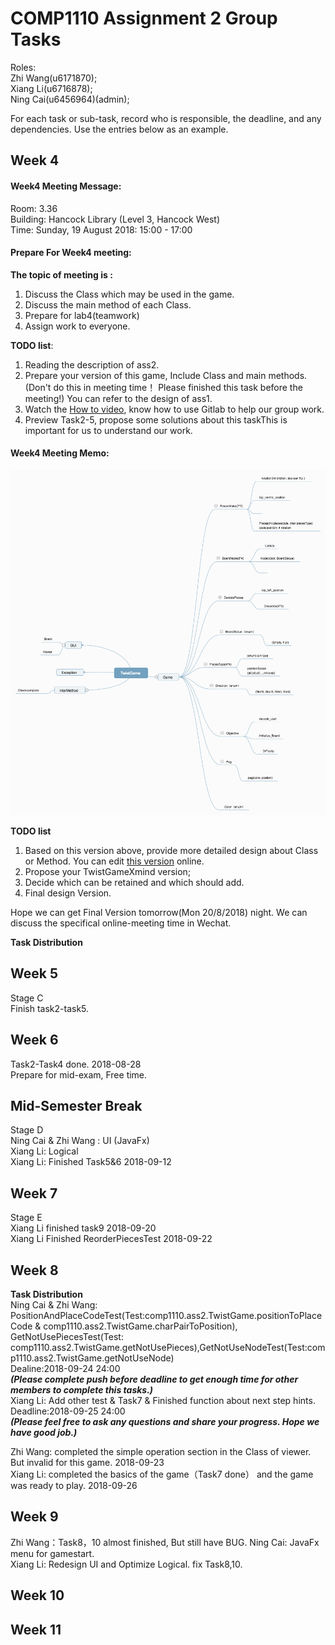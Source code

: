 # COMP1110 Assignment 2 Group Tasks
Roles:  
Zhi Wang(u6171870);   
Xiang Li(u6716878);  
Ning Cai(u6456964)(admin);   

For each task or sub-task, record who is responsible, the deadline, and any dependencies.
Use the entries below as an example.

## Week 4

#### Week4 Meeting Message:

Room: 3.36   
Building: Hancock Library (Level 3, Hancock West)   
Time: Sunday, 19 August 2018: 15:00 - 17:00   

#### Prepare For Week4 meeting:
**The topic of  meeting is :**
1.  Discuss the Class which may be used in the game.
2.  Discuss the main method of each Class.
3.  Prepare for lab4(teamwork)
4.  Assign work to everyone.

**TODO list**:
1. Reading the description of ass2.
2. Prepare your version of this game, Include Class and main methods. (Don't do this in meeting time！ Please finished this task before the meeting!)  You can refer to the design of ass1.
3. Watch the [How to video](https://cs.anu.edu.au/courses/comp1110/help/mp4/gitexercise.mp4), know how to use Gitlab to help our group work.
4. Preview Task2-5, propose some solutions about this taskThis is important for us to understand our work.

#### Week4 Meeting Memo:
![TwistGameXmind](admin/MeetingMemo/TwistGame.png)  

**TODO list**
1. Based on this version above, provide more detailed design about Class or Method.
You can edit [this version](http://naotu.baidu.com/file/edcd1e638b97dddadaf72d6ad2e4e33c?token=4905a6679e76fb0c) online. 
2. Propose your TwistGameXmind version;
3. Decide which can be retained and which should add.
4. Final design Version.

Hope we can get  Final Version tomorrow(Mon 20/8/2018) night. We can discuss the specifical online-meeting time in Wechat.

**Task Distribution**  


## Week 5
Stage C  
Finish task2-task5.  


## Week 6
Task2-Task4 done. 2018-08-28  
Prepare for mid-exam, Free time.  

## Mid-Semester Break
Stage D  
Ning Cai & Zhi Wang : UI (JavaFx)  
Xiang Li: Logical   
Xiang Li: Finished Task5&6 2018-09-12  

## Week 7
Stage E  
Xiang Li finished task9 2018-09-20  
Xiang Li Finished ReorderPiecesTest 2018-09-22  

## Week 8
**Task Distribution**  
Ning Cai & Zhi Wang: PositionAndPlaceCodeTest(Test:comp1110.ass2.TwistGame.positionToPlaceCode & comp1110.ass2.TwistGame.charPairToPosition),  
GetNotUsePiecesTest(Test: comp1110.ass2.TwistGame.getNotUsePieces),GetNotUseNodeTest(Test:comp1110.ass2.TwistGame.getNotUseNode)  
Dealine:2018-09-24 24:00  
*****(Please complete push before deadline to get enough time for other members to complete this tasks.)*****  
Xiang Li: Add other test & Task7 & Finished function about next step hints.     
Deadline:2018-09-25 24:00   
*****(Please feel free to ask any questions and share your progress. Hope we have good job.)*****

Zhi Wang: completed the simple operation section in the Class of viewer. But invalid for this game. 2018-09-23  
Xiang Li: completed the basics of the game（Task7 done） and the game was ready to play. 2018-09-26

## Week 9
Zhi Wang：Task8，10 almost finished, But still have BUG.
Ning Cai: JavaFx menu for gamestart.  
Xiang Li: Redesign UI and Optimize Logical. fix Task8,10.  
## Week 10

## Week 11
